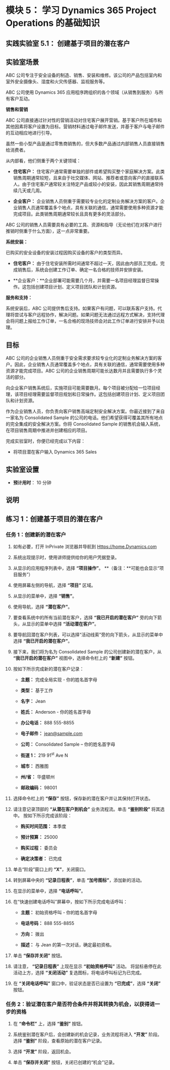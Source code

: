﻿---
lab:
    title: '实验室 5.1： 创建基于项目的潜在客户'
    module: '模块 5： 学习 Dynamics 365 Project Operations 的基础知识'
---

模块 5： 学习 Dynamics 365 Project Operations 的基础知识
========================

## 实践实验室 5.1： 创建基于项目的潜在客户

## 实验室场景

ABC 公司专注于安全设备的制造、销售、安装和维修。该公司的产品包括室内和室外安全摄像头、湿度和火灾传感器、监视服务等。 

ABC 公司使用 Dynamics 365 应用程序跨组织的各个领域（从销售到服务）与所有客户互动。 

**销售和营销**

ABC 公司直接通过针对性的营销活动对住宅客户展开营销。基于客户所在城市和其他因素将客户设置为目标。营销材料通过电子邮件发送，并基于客户与电子邮件的互动相应地进行引导。 

虽然一些小型产品是通过零售商销售的，但大多数产品通过内部销售人员直接销售给消费者。

从内部看，他们侧重于两个关键领域： 

- **住宅客户：** 住宅客户通常需要单独的部件或希望购买整个家庭解决方案。此类销售周期通常较短，且来自于社交媒体、网站、推荐者或意向客户的直接联系人。由于住宅客户通常较关注特定产品或较小的安装，因此其销售周期通常持续几天或几周。 

- **企业客户：** 企业销售人员侧重于需要较专业化的定制业务解决方案的客户。企业销售人员通常覆盖多个地点，具有关联的通信，通常需要使用多种资源才能完成项目。此类销售周期通常较长且具有更多的灵活部分。 

ABC 公司的销售人员需要具有必要的工具、资源和指导（无论他们在对客户进行推销时侧重于什么方面），这一点非常重要。 

**系统安装：**

已购买的安全设备的安装过程因购买设备的客户的类型而异。 

- **住宅客户：** 由于住宅安装所需时间通常不超过一天，因此由内部员工完成。完成销售后，系统会创建工作订单、确定一名合格的技师并安排安装。 

- **企业客户：**企业部署可能需要几个月，并需要一名项目经理监督日常操作。这包括创建项目计划、定义项目团队和计划资源。 

**服务和支持：**

系统安装后，ABC 公司提供售后支持。如果客户有问题，可以联系客户支持。代理将尝试与客户远程协作，解决问题。如果问题无法通过远程方式解决，支持代理会将问题上报给工作订单，一名合格的现场技师会对此工作订单进行安排并予以处理。 
## 目标

ABC 公司的企业销售人员侧重于安全需求要求较专业化的定制业务解决方案的客户。因此，企业销售人员通常覆盖多个地点，具有关联的通信，通常需要使用多种资源才能完成项目。ABC 公司的企业销售周期可能长达数月并且需要执行多个灵活的部分。 

向企业客户销售系统后，实施项目可能需要数月。每个项目被分配给一位项目经理，该项目经理需要监督项目规划和日常操作。这包括创建项目计划、定义项目团队和计划资源。 

作为企业销售人员，你负责向客户销售高端定制安全解决方案。你最近接到了来自一家名为 Consolidated Sample 的公司的电话。他们希望获得可覆盖其所有地点的完全集成的安全解决方案。你将 Consolidated Sample 的销售机会输入系统，在项目销售周期中推进并创建相应的项目。 

完成实验室时，你便已经完成以下内容：

- 将项目潜在客户输入 Dynamics 365 Sales

## 实验室设置

  - **预计用时**： 10 分钟

## 说明

## 练习 1：创建基于项目的潜在客户

### 任务 1：创建新的潜在客户

1. 如有必要，打开 InPrivate 浏览器并导航到 [Https://home.Dynamics.com](https://home.dynamics.com/) 

2. 系统出现提示时，使用讲师提供给你的用户凭据登录。 

3. 从显示的应用程序列表中，选择 **“项目操作”**。 **（备注：**可能也会显示“项目服务”）

4. 使用屏幕左侧的导航，选择 **“项目”** 区域。 

5. 从显示的菜单中，选择 **“销售”**。

6. 使用导航，选择 **“潜在客户”**。 

7. 要查看系统中的所有当前潜在客户，选择 **“我已开启的潜在客户”** 旁的向下箭头，从显示的菜单中选择 **“活动潜在客户”**。 

8. 要导航回潜在客户列表，可以选择“活动线索”旁的向下箭头，从显示的菜单中选择 **“我已开启的潜在客户”**。 

9. 接下来，我们将为名为 Consolidated Sample 的公司创建新的潜在客户，从 **“我已开启的潜在客户”** 视图中，选择命令栏上的 **“新建”** 按钮。

10. 按如下所示完成新的潜在客户记录：

	- **主题：** 完成全局实现 - 你的姓名首字母

	- **类型：** 基于工作

	- **名字：** Jean

	- **姓氏：** Anderson - 你的姓名首字母

	- **办公电话：** 888 555-8855

	- **电子邮件：** jean@sample.com

	- **公司：** Consolidated Sample – 你的姓名首字母

	- **街道 1：**  219 91<sup data-htmlnode="">st</sup> Ave N

	- **城市：** 西雅图

	- **州/省：** 华盛顿州

	- **邮政编码：** 98001 

11. 选择命令栏上的 **“保存”** 按钮，保存新的潜在客户并让其保持打开状态。

12. 请注意记录顶部的 **“从潜在客户到机会”** 业务流程流。单击 **“鉴别阶段”** 将其选中。 按如下所示完成该阶段：

	- **购买时间范围：** 本季度

	- **预计预算：** 25000  

	- **购买过程：** 委员会

	- **确定决策者：** 已完成

13. 单击“阶段”窗口上的 **“X”**，关闭窗口。 

14. 转到屏幕中央的 **“记录日程表”**，单击 **“加号图标”**，添加新的活动。 

15. 在显示的菜单中，选择 **“电话呼叫”**。

16. 在“快速创建电话呼叫”屏幕中，按如下所示完成电话呼叫：

	- **主题：** 初始资格呼叫 - 你的姓名首字母  

	- **电话号码：** 888 555-8855

	- **方向：** 拨出

	- **描述：** 与 Jean 的第一次对话，确定最初资格。 

17. 单击 **“保存并关闭”** 按钮。

18. 请注意， **“记录日程表”** 上现在显示 **“初始资格呼叫”** 活动。 将鼠标悬停在此活动上方，选择 **“关闭活动”** 复选图标，将电话呼叫标记为已完成。

19. 在 **“关闭电话呼叫”** 窗口中，验证状态是否已设置为 **“已完成”**，选择 **“关闭”** 按钮。

 

### 任务 2：验证潜在客户是否符合条件并将其转换为机会，以获得进一步的资格

1. 在 **“命令栏”** 上，选择 **“鉴别”** 按钮。 

2. 系统鉴别潜在客户后，会创建新的机会记录，业务流程将进入 **“开发”** 阶段。 选择 **“鉴别”** 阶段，查看原始的潜在客户记录。

3. 选择 **“开发”** 阶段，返回机会。

4. 单击 **“保存并关闭”** 按钮，关闭已创建的“机会”记录。 

